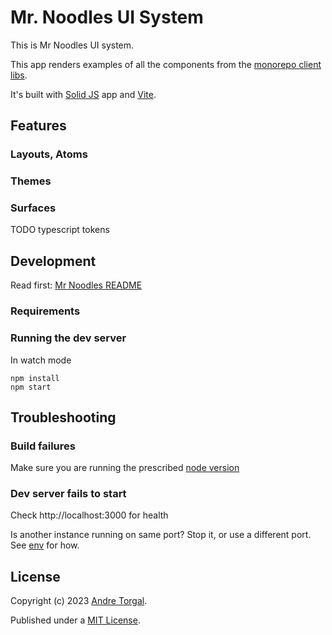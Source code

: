 # Mr. Noodles UI System

This is Mr Noodles UI system.

This app renders examples of all the components from the [monorepo client libs](../../libs/).

It's built with [Solid JS](https://www.solidjs.com/) app and [Vite](https://vitejs.dev/).

## Features

### Layouts, Atoms

### Themes

### Surfaces

TODO typescript tokens

## Development

Read first: [Mr Noodles README](../../../../README.md)

### Requirements

### Running the dev server

In watch mode

```
npm install
npm start
```

## Troubleshooting

### Build failures

Make sure you are running the prescribed [node version](../../.nvmrc)

### Dev server fails to start

Check http://localhost:3000 for health

Is another instance running on same port? Stop it, or use a different port. See [env](../../../../.env.example) for how.

## License

Copyright (c) 2023 [Andre Torgal](https://andretorgal.com/).

Published under a [MIT License](https://andrezero.mit-license.org/2023).
